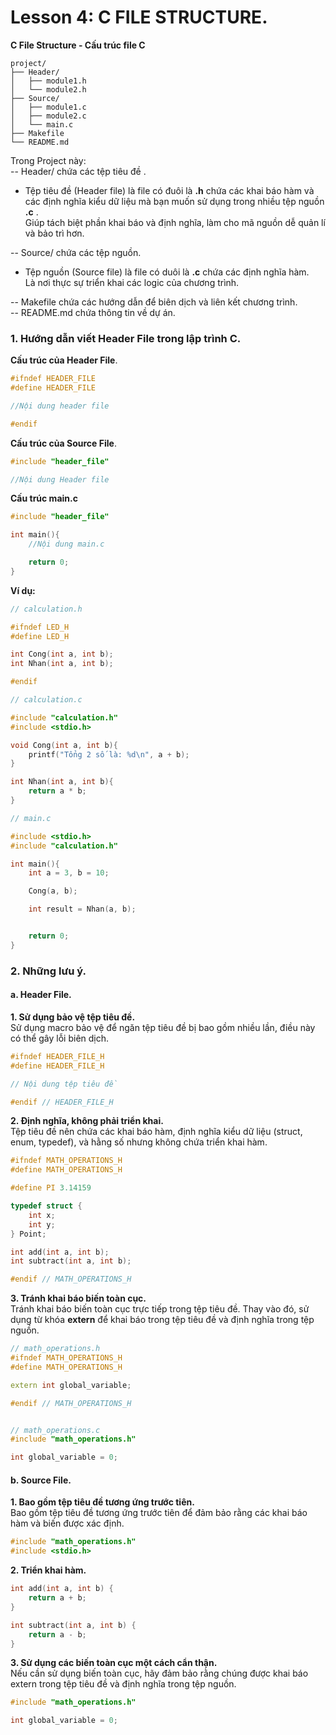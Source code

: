 # Lesson 4: C FILE STRUCTURE. 

**C File Structure - Cấu trúc file C**     
```
project/
├── Header/
│   ├── module1.h
│   └── module2.h
├── Source/
│   ├── module1.c
│   ├── module2.c
│   └── main.c
├── Makefile
└── README.md
```      
Trong Project này:      
-- Header/ chứa các tệp tiêu đề . 
* Tệp tiêu đề (Header file) là file có đuôi là **.h** chứa các khai báo hàm và các định nghĩa kiểu dữ liệu mà bạn muốn sử dụng trong nhiều tệp nguồn **.c** .     
Giúp tách biệt phần khai báo và định nghĩa, làm cho mã nguồn dễ quản lí và bảo trì hơn.  

-- Source/ chứa các tệp nguồn.   
* Tệp nguồn (Source file) là file có duôi là **.c** chứa các định nghĩa hàm.    
Là nơi thực sự triển khai các logic của chương trình.     

-- Makefile chứa các hướng dẫn để biên dịch và liên kết chương trình.                
-- README.md chứa thông tin về dự án.   

### 1. Hướng dẫn viết Header File trong lập trình C.
**Cấu trúc của Header File**.      
```cpp 
#ifndef HEADER_FILE
#define HEADER_FILE

//Nội dung header file

#endif
```    
**Cấu trúc của Source File**.
```cpp
#include "header_file"

//Nội dung Header file
``` 
**Cấu trúc main.c**
```cpp
#include "header_file"

int main(){
    //Nội dung main.c

    return 0;
}
```

**Ví dụ:**    
```cpp
// calculation.h

#ifndef LED_H
#define LED_H

int Cong(int a, int b);
int Nhan(int a, int b);

#endif
```

```cpp
// calculation.c

#include "calculation.h"
#include <stdio.h>

void Cong(int a, int b){
    printf("Tổng 2 số là: %d\n", a + b);
}

int Nhan(int a, int b){
    return a * b;
}
```

```cpp
// main.c

#include <stdio.h>
#include "calculation.h"

int main(){
    int a = 3, b = 10;

    Cong(a, b);

    int result = Nhan(a, b);


    return 0;
}
```

### 2. Những lưu ý.      
#### **a. Header File.**     
**1. Sử dụng bảo vệ tệp tiêu đề.**      
Sử dụng macro bảo vệ để ngăn tệp tiêu đề bị bao gồm nhiều lần, điều này có thể gây lỗi biên dịch.   

```cpp
#ifndef HEADER_FILE_H
#define HEADER_FILE_H

// Nội dung tệp tiêu đề

#endif // HEADER_FILE_H
```     
**2. Định nghĩa, không phải triển khai.**       
Tệp tiêu đề nên chứa các khai báo hàm, định nghĩa kiểu dữ liệu (struct, enum, typedef), và hằng số nhưng không chứa triển khai hàm.

```cpp
#ifndef MATH_OPERATIONS_H
#define MATH_OPERATIONS_H

#define PI 3.14159

typedef struct {
    int x;
    int y;
} Point;

int add(int a, int b);
int subtract(int a, int b);

#endif // MATH_OPERATIONS_H
```  
**3. Tránh khai báo biến toàn cục.**       
Tránh khai báo biến toàn cục trực tiếp trong tệp tiêu đề. Thay vào đó, sử dụng từ khóa **extern** để khai báo trong tệp tiêu đề và định nghĩa trong tệp nguồn.

```cpp
// math_operations.h
#ifndef MATH_OPERATIONS_H
#define MATH_OPERATIONS_H

extern int global_variable;

#endif // MATH_OPERATIONS_H


// math_operations.c
#include "math_operations.h"

int global_variable = 0;
``` 

#### **b. Source File.**     
**1. Bao gồm tệp tiêu đề tương ứng trước tiên.**       
Bao gồm tệp tiêu đề tương ứng trước tiên để đảm bảo rằng các khai báo hàm và biến được xác định.

```cpp
#include "math_operations.h"
#include <stdio.h>
``` 
**2. Triển khai hàm.**  
```cpp
int add(int a, int b) {
    return a + b;
}

int subtract(int a, int b) {
    return a - b;
}
```
**3. Sử dụng các biến toàn cục một cách cẩn thận.**         
Nếu cần sử dụng biến toàn cục, hãy đảm bảo rằng chúng được khai báo extern trong tệp tiêu đề và định nghĩa trong tệp nguồn.
```cpp
#include "math_operations.h"

int global_variable = 0;
```